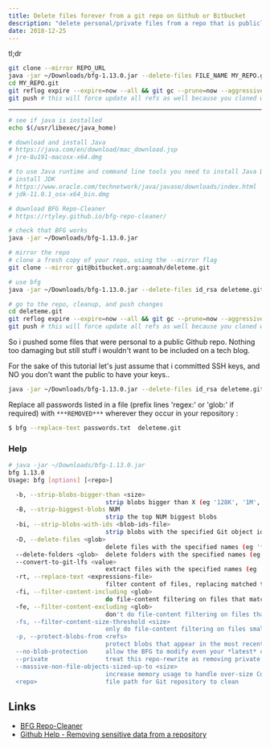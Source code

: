 ```yaml
---
title: Delete files forever from a git repo on Github or Bitbucket
description: "delete personal/private files from a repo that is publicly available and you have accidentally pushed files that shouldn't be out there like SSH keys, passwords, configs etc. Do this using BFG Repo-Cleaner to alter the history of your Git repo"
date: 2018-12-25
---
```


tl;dr

```bash
git clone --mirror REPO_URL
java -jar ~/Downloads/bfg-1.13.0.jar --delete-files FILE_NAME MY_REPO.git
cd MY_REPO.git
git reflog expire --expire=now --all && git gc --prune=now --aggressive
git push # this will force update all refs as well because you cloned with --mirror
```

---


```bash
# see if java is installed
echo $(/usr/libexec/java_home)

# download and install Java
# https://java.com/en/download/mac_download.jsp
# jre-8u191-macosx-x64.dmg

# to use Java runtime and command line tools you need to install Java Developer Kit
# install JDK
# https://www.oracle.com/technetwork/java/javase/downloads/index.html
# jdk-11.0.1_osx-x64_bin.dmg

# download BFG Repo-Cleaner
# https://rtyley.github.io/bfg-repo-cleaner/

# check that BFG works 
java -jar ~/Downloads/bfg-1.13.0.jar

# mirror the repo
# clone a fresh copy of your repo, using the --mirror flag
git clone --mirror git@bitbucket.org:aamnah/deleteme.git

# use bfg
java -jar ~/Downloads/bfg-1.13.0.jar --delete-files id_rsa deleteme.git

# go to the repo, cleanup, and push changes
cd deleteme.git
git reflog expire --expire=now --all && git gc --prune=now --aggressive
git push # this will force update all refs as well because you cloned with --mirror
```

So i pushed some files that were personal to a public Github repo. Nothing too damaging but still stuff i wouldn't want to be included on a tech blog.

For the sake of this tutorial let's just assume that i committed SSH keys, and NO you don't want the public to have your keys..


```bash
java -jar ~/Downloads/bfg-1.13.0.jar --delete-files id_rsa deleteme.git
```


Replace all passwords listed in a file (prefix lines 'regex:' or 'glob:' if required) with `***REMOVED***` wherever they occur in your repository :

```bash
$ bfg --replace-text passwords.txt  deleteme.git
```



### Help

```bash
# java -jar ~/Downloads/bfg-1.13.0.jar
bfg 1.13.0
Usage: bfg [options] [<repo>]

  -b, --strip-blobs-bigger-than <size>
                           strip blobs bigger than X (eg '128K', '1M', etc)
  -B, --strip-biggest-blobs NUM
                           strip the top NUM biggest blobs
  -bi, --strip-blobs-with-ids <blob-ids-file>
                           strip blobs with the specified Git object ids
  -D, --delete-files <glob>
                           delete files with the specified names (eg '*.class', '*.{txt,log}' - matches on file name, not path within repo)
  --delete-folders <glob>  delete folders with the specified names (eg '.svn', '*-tmp' - matches on folder name, not path within repo)
  --convert-to-git-lfs <value>
                           extract files with the specified names (eg '*.zip' or '*.mp4') into Git LFS
  -rt, --replace-text <expressions-file>
                           filter content of files, replacing matched text. Match expressions should be listed in the file, one expression per line - by default, each expression is treated as a literal, but 'regex:' & 'glob:' prefixes are supported, with '==>' to specify a replacement string other than the default of '***REMOVED***'.
  -fi, --filter-content-including <glob>
                           do file-content filtering on files that match the specified expression (eg '*.{txt,properties}')
  -fe, --filter-content-excluding <glob>
                           don't do file-content filtering on files that match the specified expression (eg '*.{xml,pdf}')
  -fs, --filter-content-size-threshold <size>
                           only do file-content filtering on files smaller than <size> (default is 1048576 bytes)
  -p, --protect-blobs-from <refs>
                           protect blobs that appear in the most recent versions of the specified refs (default is 'HEAD')
  --no-blob-protection     allow the BFG to modify even your *latest* commit. Not recommended: you should have already ensured your latest commit is clean.
  --private                treat this repo-rewrite as removing private data (for example: omit old commit ids from commit messages)
  --massive-non-file-objects-sized-up-to <size>
                           increase memory usage to handle over-size Commits, Tags, and Trees that are up to X in size (eg '10M')
  <repo>                   file path for Git repository to clean
```


Links
---

- [BFG Repo-Cleaner](https://rtyley.github.io/bfg-repo-cleaner/)
- [Github Help - Removing sensitive data from a repository](https://help.github.com/articles/removing-sensitive-data-from-a-repository/)
